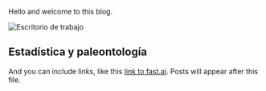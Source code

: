 Hello and welcome to this blog. 

![Escritorio de trabajo](images/DSC_0561.JPG)

## Estadística y paleontología

And you can include links, like this [link to fast.ai](https://www.fast.ai). Posts will appear after this file. 
